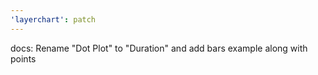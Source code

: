 ```yaml
---
'layerchart': patch
---
```


docs: Rename "Dot Plot" to "Duration" and add bars example along with points
